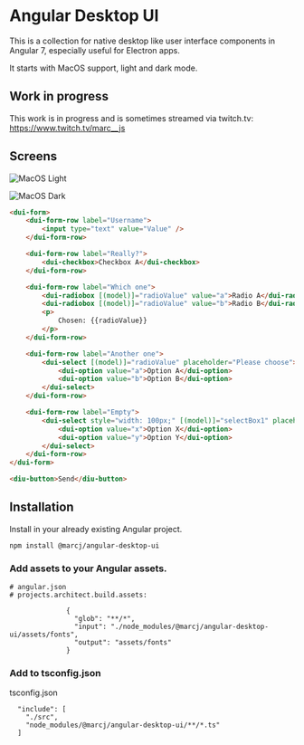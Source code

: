 # Angular Desktop UI

This is a collection for native desktop like user interface components in Angular 7, 
especially useful for Electron apps.

It starts with MacOS support, light and dark mode. 

## Work in progress

This work is in progress and is sometimes streamed via twitch.tv: https://www.twitch.tv/marc__js


## Screens

![MacOS Light](https://raw.githubusercontent.com/marcj/angular-desktop-ui/master/docs/assets/macos-light.png)

![MacOS Dark](https://raw.githubusercontent.com/marcj/angular-desktop-ui/master/docs/assets/macos-dark.png)

```html
<dui-form>
    <dui-form-row label="Username">
        <input type="text" value="Value" />
    </dui-form-row>

    <dui-form-row label="Really?">
        <dui-checkbox>Checkbox A</dui-checkbox>
    </dui-form-row>

    <dui-form-row label="Which one">
        <dui-radiobox [(model)]="radioValue" value="a">Radio A</dui-radiobox><br/>
        <dui-radiobox [(model)]="radioValue" value="b">Radio B</dui-radiobox>
        <p>
            Chosen: {{radioValue}}
        </p>
    </dui-form-row>

    <dui-form-row label="Another one">
        <dui-select [(model)]="radioValue" placeholder="Please choose">
            <dui-option value="a">Option A</dui-option>
            <dui-option value="b">Option B</dui-option>
        </dui-select>
    </dui-form-row>

    <dui-form-row label="Empty">
        <dui-select style="width: 100px;" [(model)]="selectBox1" placeholder="Please choose">
            <dui-option value="x">Option X</dui-option>
            <dui-option value="y">Option Y</dui-option>
        </dui-select>
    </dui-form-row>
</dui-form>

<diu-button>Send</diu-button>
```


## Installation

Install in your already existing Angular project.

```
npm install @marcj/angular-desktop-ui
```

### Add assets to your Angular assets.

```
# angular.json
# projects.architect.build.assets:

              {
                "glob": "**/*",
                "input": "./node_modules/@marcj/angular-desktop-ui/assets/fonts",
                "output": "assets/fonts"
              }
```

### Add to tsconfig.json

tsconfig.json

```
  "include": [
    "./src",
    "node_modules/@marcj/angular-desktop-ui/**/*.ts"
  ]
```
